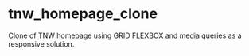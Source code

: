 # tnw_homepage_clone

Clone of TNW homepage using GRID FLEXBOX and media queries as a responsive solution.


